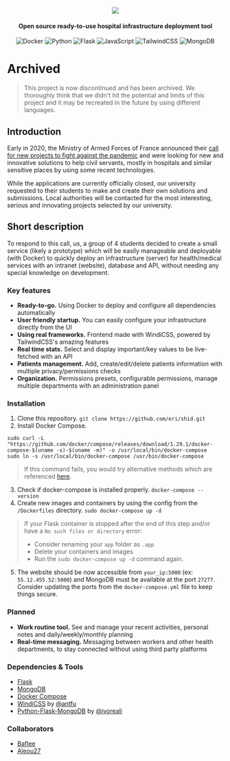 <p align="center"><img src="https://media.discordapp.net/attachments/795652759302701126/796759324105113660/logo_large.png?width=288&height=100"></p>

<h4 align="center">Open source ready-to-use hospital infrastructure deployment tool</h4>
<p align="center">
  <img alt="Docker" src="https://img.shields.io/badge/docker%20-%230db7ed.svg?&style=for-the-badge&logo=docker&logoColor=white"/>
  <img alt="Python" src="https://img.shields.io/badge/python%20-%2314354C.svg?&style=for-the-badge&logo=python&logoColor=white"/>
  <img alt="Flask" src="https://img.shields.io/badge/flask%20-%23000.svg?&style=for-the-badge&logo=flask&logoColor=white"/>
  <img alt="JavaScript" src="https://img.shields.io/badge/javascript%20-%23323330.svg?&style=for-the-badge&logo=javascript&logoColor=%23F7DF1E"/>
  <img alt="TailwindCSS" src="https://img.shields.io/badge/tailwindcss%20-%2338B2AC.svg?&style=for-the-badge&logo=tailwind-css&logoColor=white"/>
  <img alt="MongoDB" src ="https://img.shields.io/badge/MongoDB-%234ea94b.svg?&style=for-the-badge&logo=mongodb&logoColor=white"/>
</p>

# Archived
> This project is now discontinued and has been archived. We thoroughly think that we didn't hit the potential and limits of this project and it may be recreated in the future by using different languages.

## Introduction

Early in 2020, the Ministry of Armed Forces of France announced their [call for new projects to fight against the pandemic](https://www.defense.gouv.fr/english/aid/appels-a-projets/appel-a-projets-lutte-covid-19) and were looking for new and innovative solutions to help civil servants, mostly in hospitals and similar sensitive places by using some recent technologies.

While the applications are currently officially closed, our university requested to their students to make and create their own solutions and submissions. Local authorities will be contacted for the most interesting, serious and innovating projects selected by our university.

## Short description

To respond to this call, us, a group of 4 students decided to create a small service (likely a prototype) which will be easily manageable and deployable (with Docker) to quickly deploy an infrastructure (server) for health/medical services with an intranet (website), database and API, without needing any special knowledge on development.

### Key features

* **Ready-to-go.** Using Docker to deploy and configure all dependencies automatically
* **User friendly startup.** You can easily configure your infrastructure directly from the UI
* **Using real frameworks.** Frontend made with WindiCSS, powered by TailwindCSS's amazing features
* **Real time stats.**  Select and display important/key values to be live-fetched with an API
* **Patients management.** Add, create/edit/delete patients information with multiple privacy/permissions checks
* **Organization.** Permissions presets, configurable permissions, manage multiple departments with an administration panel

### Installation
1. Clone this repository. `git clone https://github.com/eri/shid.git`
2. Install Docker Compose.

```
sudo curl -L "https://github.com/docker/compose/releases/download/1.29.1/docker-compose-$(uname -s)-$(uname -m)" -o /usr/local/bin/docker-compose
sudo ln -s /usr/local/bin/docker-compose /usr/bin/docker-compose
```

> If this command fails, you would try alternative methods which are referenced [here](https://docs.docker.com/compose/install/#alternative-install-options).

3. Check if docker-compose is installed properly. `docker-compose --version`
4. Create new images and containers by using the config from the `/Dockerfiles` directory. `sudo docker-compose up -d`

> If your Flask container is stopped after the end of this step and/or have a `No such files or directory` error:
>
> - Consider renaming your `app` folder as `.app`
> - Delete your containers and images 
> - Run the `sudo docker-compose up -d` command again.

5. The website should be now accessible from `your_ip:5000` (ex: `55.12.455.52:5000`) and MongoDB must be available at the port `27277`. Consider updating the ports from the `docker-compose.yml` file to keep things secure.


### Planned
* **Work routine tool.** See and manage your recent activities, personal notes and daily/weekly/monthly planning
* **Real-time messaging.** Messaging between workers and other health departments, to stay connected without using third party platforms

### Dependencies & Tools
* [Flask](https://flask.palletsprojects.com/)
* [MongoDB](https://www.mongodb.com/)
* [Docker Compose](https://docker.com)
* [WindiCSS](https://windicss.org) by [@antfu](https://github.com/antfu)
* [Python-Flask-MongoDB](https://github.com/ivoreali/Python-Flask-MongoDB) by [@ivoreali](https://github.com/ivoreali)

### Collaborators
* [Baflee](https://github.com/Baflee)
* [Aleou27](https://github.com/aleou)
